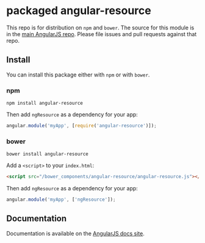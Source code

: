 # packaged angular-resource

This repo is for distribution on `npm` and `bower`. The source for this module is in the
[main AngularJS repo](https://github.com/angular/angular.js/tree/master/src/ngResource).
Please file issues and pull requests against that repo.

## Install

You can install this package either with `npm` or with `bower`.

### npm

```shell
npm install angular-resource
```

Then add `ngResource` as a dependency for your app:

```javascript
angular.module('myApp', [require('angular-resource')]);
```

### bower

```shell
bower install angular-resource
```

Add a `<script>` to your `index.html`:

```html
<script src="/bower_components/angular-resource/angular-resource.js"></script>
```

Then add `ngResource` as a dependency for your app:

```javascript
angular.module('myApp', ['ngResource']);
```

## Documentation

Documentation is available on the
[AngularJS docs site](http://docs.angularjs.org/api/ngResource).

